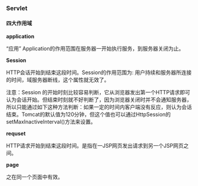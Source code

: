 ### Servlet

#### 四大作用域

**application**

“应用” Application的作用范围在服务器一开始执行服务，到服务器关闭为止。

**Session**

HTTP会话开始到结束这段时间。Session的作用范围为: 用户持续和服务器所连接的时间，域服务器断线，这个属性就无效了。

注意：Session 的开始时刻比较容易判断，它从浏览器发出第一个HTTP请求即可认为会话开始。但结束时刻就不好判断了，因为浏览器关闭时并不会通知服务器，所以只能通过如下这种方法判断：如果一定的时间内客户端没有反应，则认为会话结束。Tomcat的默认值为120分钟，但这个值也可以通过HttpSession的setMaxInactiveInterval()方法来设置。

**requset**

HTTP请求开始到结束这段时间。是指在一JSP网页发出请求到另一个JSP网页之间。

**page**

之在同一个页面中有效。